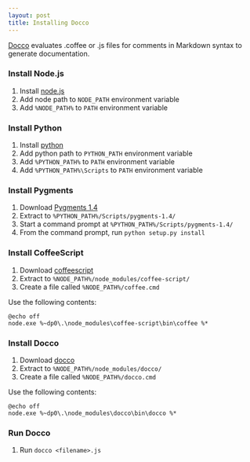 ```yaml
---
layout: post
title: Installing Docco
---
```


[Docco](http://jashkenas.github.com/docco/) evaluates .coffee or .js files for comments in Markdown syntax to generate documentation.

### Install Node.js

1. Install [node.js](http://nodejs.org/#download)
2. Add node path to `NODE_PATH` environment variable
3. Add `%NODE_PATH%` to `PATH` environment variable


### Install Python

1. Install [python](http://www.python.org/download/releases/2.7.2/)
2. Add python path to `PYTHON_PATH` environment variable
3. Add `%PYTHON_PATH%` to `PATH` environment variable
4. Add `%PYTHON_PATH%\Scripts` to `PATH` environment variable


### Install Pygments

1. Download [Pygments 1.4](https://bitbucket.org/birkenfeld/pygments-main/downloads)
2. Extract to `%PYTHON_PATH%/Scripts/pygments-1.4/`
3. Start a command prompt at `%PYTHON_PATH%/Scripts/pygments-1.4/`
4. From the command prompt, run `python setup.py install`


### Install CoffeeScript

1. Download [coffeescript](http://coffeescript.org/#top)
2. Extract to `%NODE_PATH%/node_modules/coffee-script/`
3. Create a file called `%NODE_PATH%/coffee.cmd`

Use the following contents:

    @echo off
    node.exe %~dp0\.\node_modules\coffee-script\bin\coffee %*


### Install Docco

1. Download [docco](https://github.com/jashkenas/docco/downloads)
2. Extract to `%NODE_PATH%/node_modules/docco/`
3. Create a file called `%NODE_PATH%/docco.cmd`

Use the following contents:

    @echo off
    node.exe %~dp0\.\node_modules\docco\bin\docco %*


### Run Docco

1. Run `docco <filename>.js`